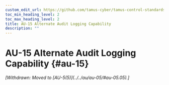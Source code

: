```yaml
---
custom_edit_url: https://github.com/tamus-cyber/tamus-control-standards/tree/main/content/tamus.edu/TAMUS_profile.xml
toc_min_heading_level: 2
toc_max_heading_level: 2
title: AU-15 Alternate Audit Logging Capability
description: ""
---
```


# AU-15 Alternate Audit Logging Capability {#au-15}


<prop xmlns="http://csrc.nist.gov/ns/oscal/1.0" name="status" value="withdrawn">
            <em>[Withdrawn: Moved to [AU-5(5)](../../au/au-05/#au-05.05).]</em>
         </prop>
         

